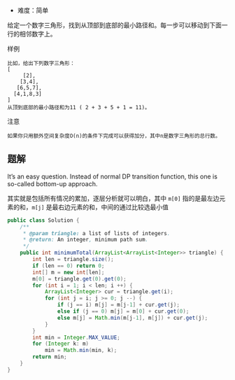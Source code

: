 + 难度：简单

给定一个数字三角形，找到从顶部到底部的最小路径和。每一步可以移动到下面一行的相邻数字上。

样例

    比如，给出下列数字三角形：
    [
         [2],
        [3,4],
       [6,5,7],
      [4,1,8,3]
    ]
    从顶到底部的最小路径和为11 ( 2 + 3 + 5 + 1 = 11)。

注意

    如果你只用额外空间复杂度O(n)的条件下完成可以获得加分，其中n是数字三角形的总行数。

## 题解

It’s an easy question. Instead of normal DP transition function, this one is so-called bottom-up approach.

其实就是包括所有情况的累加，逐层分析就可以明白，其中 `m[0]` 指的是最左边元素的和，`m[j]` 是最右边元素的和，中间的通过比较选最小值

```java
public class Solution {
    /**
     * @param triangle: a list of lists of integers.
     * @return: An integer, minimum path sum.
     */
    public int minimumTotal(ArrayList<ArrayList<Integer>> triangle) {
        int len = triangle.size();
        if (len == 0) return 0;
        int[] m = new int[len];
        m[0] = triangle.get(0).get(0);
        for (int i = 1; i < len; i ++) {
            ArrayList<Integer> cur = triangle.get(i);
            for (int j = i; j >= 0; j --) {
                if (j == i) m[j] = m[j-1] + cur.get(j);
                else if (j == 0) m[j] = m[0] + cur.get(0);
                else m[j] = Math.min(m[j-1], m[j]) + cur.get(j);
            }
        }
        int min = Integer.MAX_VALUE;
        for (Integer k: m)
            min = Math.min(min, k);
        return min;
    }
}


```